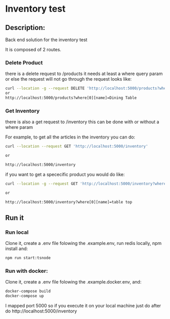 # Inventory test

## Description:

Back end solution for the inventory test

It is composed of 2 routes.

### Delete Product

there is a delete request to /products
it needs at least a where query param or else the request will not go through
the request looks like:

```bash
curl --location -g --request DELETE 'http://localhost:5000/products?where[0][name]=Dining%20Table'
or
http://localhost:5000/products?where[0][name]=Dining Table

```

### Get Inventory

there is also a get request to /inventory
this can be done with or without a where param

For example, to get all the articles in the inventory you can do:

```bash
curl --location --request GET 'http://localhost:5000/inventory'

or

http://localhost:5000/inventory

```

if you want to get a spececific product you would do like:

```bash
curl --location -g --request GET 'http://localhost:5000/inventory?where[0][name]=table%20top'

or

http://localhost:5000/inventory?where[0][name]=table top
```

## Run it

### Run local

Clone it, create a .env file folowing the .example.env, run redis locally, npm install and:

```bash
npm run start:tsnode
```

### Run with docker:

Clone it, create a .env file folowing the .example.docker.env, and:

```bash
docker-compose build
docker-compose up
```

I mapped port 5000 so if you execute it on your local machine just do after do http://localhost:5000/inventory

```bash

```
